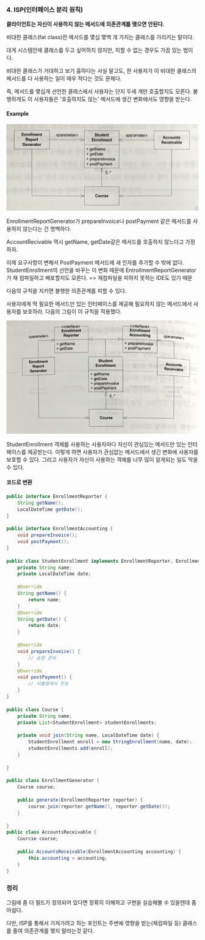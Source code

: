 
### 4. ISP(인터페이스 분리 원칙)

**클라이언트는 자신이 사용하지 않는 메서드에 의존관계를 맺으면 안된다.**

비대한 클래스(fat class)란 메서드를 몇십 몇백 개 가지는 클래스를 가리키는 말이다.

대게 시스템안에 클래스를 두고 싶어하지 않지만, 피할 수 없는 경우도 가끔 있는 법이다.

비대한 클래스가 거대하고 보기 흉하다는 사실 말고도, 한 사용자가 이 비대한 클래스의 메서드를 다 사용하는 일이 매우 적다는 것도 문제다.

즉, 메서드를 몇십개 선언한 클래스에서 사용자는 단지 두세 개만 호출할지도 모른다. 불행하게도 이 사용자들은 '호출하지도 않는' 메서드에 생긴 변화에서도 영향을 받는다.

#### Example

![student-enrollment](./img/student-enrollment.png)

EnrollmentReportGenerator가 prepareInvoice나 postPayment 같은 메서드를 사용하지 않는다는 건 명백하다.

AccountRecivable 역시 getName, getDate같은 메서드를 호출하지 않느다고 가정하자.

이제 요구사항이 변해서 PostPayment 메서드에 새 인자를 추가할 수 밖에 없다. StudentEnrollment의 선언을 바꾸는 이 변화 때문에 EntrollmentReportGenerator가 재 컴파일하고 배포할지도 모른다. => 재컴파일을 피하지 못하는 IDE도 있기 때문

다음의 규칙을 지키면 불행한 의존관계를 피할 수 있다.

사용자에게 딱 필요한 메서드만 있는 인터페이스를 제공해 필요하지 않는 메서드에서 사용자를 보호하라. 다음의 그림이 이 규칙을 적용했다.

![student-enrollment-v2](./img/student-enrollment-v2.png)

StudentEnrollment 객체를 사용하는 사용자마다 자신이 관심있는 메서드만 있는 인터페이스를 제공받는다. 이렇게 하면 사용자가 관심없는 메서드에서 생긴 변화에 사용자를 보호할 수 있다. 그리고 사용자가 자신이 사용하는 객체를 너무 많이 알게되는 일도 막을 수 있다.

#### 코드로 변환

```java
public interface EnrollmentReporter {
    String getName();
    LocalDateTime getDate();
}

public interface EnrollmentAccounting {
    void prepareInvoice();
    void postPayment();
}

public class StudentEnrollment implements EnrollmentReporter, EnrollmentAccounting {
    private String name;
    private LocalDateTime date;

    @Override
    String getName() {
        return name;
    }
    @Override
    String getDate() {
        return date;
    }

    @Override
    void prepareInvoice() {
        // 송장 준비
    }
    @Override
    void postPayment() {
        // 지불명세서 전송
    }
}

public class Course {
    private String name;
    private List<StudentEnrollment> studentEnrollments;

    private void join(String name, LocalDateTime date) {
        StudentEnrollment enroll = new StringEnrollment(name, date);
        studentEnrollments.add(enroll);
    }

}

public class EnrollmentGenerator {
    Course course;
   
    public generate(EnrollmentReporter reporter) {
        course.join(reporter.getName(), reporter.getDate());
    } 

}
public class AccountsReceivable {
    Courcse course;
   
    public AccountsReceivable(EnrollmentAccounting accounting) {
        this.accounting = accounting;
    }
}
```

### 정리

그림에 좀 더 필드가 정의되어 있다면 정확히 이해하고 구현을 실습해볼 수 있을텐데 좀 아쉽다.

다만, ISP를 통해서 가져가려고 하는 포인트는 주변에 영향을 받는(재컴파일 등) 클래스를 줄여 의존관계를 맺지 말라는것 같다. 